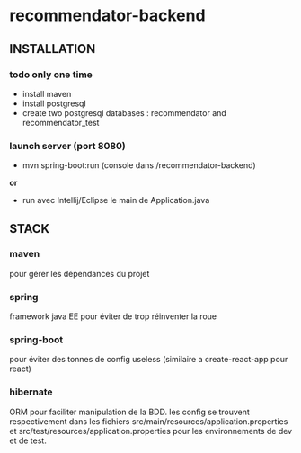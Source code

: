 # recommendator-backend
## INSTALLATION

### todo only one time

* install maven 
* install postgresql
* create two postgresql databases : recommendator and recommendator_test

### launch server (port 8080)

+ mvn spring-boot:run (console dans /recommendator-backend) 

__or__

+   run avec Intellij/Eclipse le main de Application.java


## STACK
### maven
pour gérer les dépendances du projet
### spring
framework java EE pour éviter de trop réinventer la roue
### spring-boot 
pour éviter des tonnes de config useless (similaire a create-react-app pour react)
### hibernate
ORM pour faciliter manipulation de la BDD. 
les config se trouvent respectivement dans les fichiers src/main/resources/application.properties et src/test/resources/application.properties pour les environnements de dev et de test.